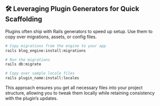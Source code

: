 ## 🛠️ Leveraging Plugin Generators for Quick Scaffolding

Plugins often ship with Rails generators to speed up setup. Use them to copy over migrations, assets, or config files.

```bash
# Copy migrations from the engine to your app
rails blog_engine:install:migrations

# Run the migrations
rails db:migrate

# Copy over sample locale files
rails plugin_name:install:locales
```

This approach ensures you get all necessary files into your project structure, allowing you to tweak them locally while retaining consistency with the plugin’s updates.